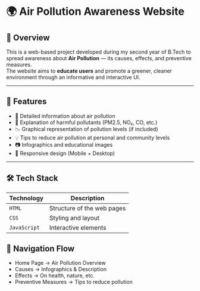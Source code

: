 # 🌍 Air Pollution Awareness Website

## 🧭 Overview

This is a web-based project developed during my second year of B.Tech to spread awareness about **Air Pollution** — its causes, effects, and preventive measures.  
The website aims to **educate users** and promote a greener, cleaner environment through an informative and interactive UI.

---

## 🚀 Features

- 📖 Detailed information about air pollution
- 🧪 Explanation of harmful pollutants (PM2.5, NO₂, CO, etc.)
- 📉 Graphical representation of pollution levels (if included)
- 💡 Tips to reduce air pollution at personal and community levels
- 📷 Infographics and educational images
- 📱 Responsive design (Mobile + Desktop)

---

## 🛠️ Tech Stack

| Technology | Description |
|------------|-------------|
| `HTML`     | Structure of the web pages |
| `CSS`      | Styling and layout |
| `JavaScript` | Interactive elements |

## 🧭 Navigation Flow

- Home Page → Air Pollution Overview
- Causes → Infographics & Description
- Effects → On health, nature, etc.
- Preventive Measures → Tips to reduce pollution

